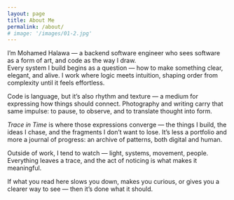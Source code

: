 ```yaml
---
layout: page
title: About Me
permalink: /about/
# image: '/images/01-2.jpg'
---
```


I’m Mohamed Halawa — a backend software engineer who sees software as a form of art, and code as the way I draw.  
Every system I build begins as a question — how to make something clear, elegant, and alive. I work where logic meets intuition, shaping order from complexity until it feels effortless.

Code is language, but it’s also rhythm and texture — a medium for expressing how things should connect. Photography and writing carry that same impulse: to pause, to observe, and to translate thought into form.

*Trace in Time* is where those expressions converge — the things I build, the ideas I chase, and the fragments I don’t want to lose. It’s less a portfolio and more a journal of progress: an archive of patterns, both digital and human.

Outside of work, I tend to watch — light, systems, movement, people. Everything leaves a trace, and the act of noticing is what makes it meaningful.

If what you read here slows you down, makes you curious, or gives you a clearer way to see — then it’s done what it should.